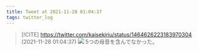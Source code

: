 ```yaml
---
title: Tweet at 2021-11-28 01:04:37
tags: twitter_log
---
```


> [!CITE] https://twitter.com/kaisekiriu/status/1464626223183970304 (2021-11-28 01:04:37)
> ![](https://twitter.com/kaisekiriu/status/1464626223183970304)
> 5つの母音を含んでなかった。
